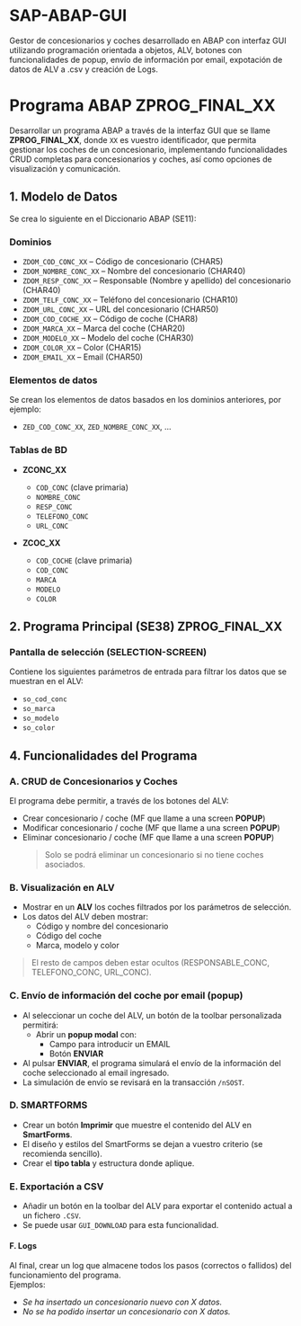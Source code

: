 # SAP-ABAP-GUI
Gestor de concesionarios y coches desarrollado en ABAP con interfaz GUI utilizando programación orientada a objetos, ALV, botones con funcionalidades de popup, envío de información por email, expotación de datos de ALV a .csv y creación de Logs.

# Programa ABAP ZPROG_FINAL_XX

Desarrollar un programa ABAP a través de la interfaz GUI que se llame **ZPROG_FINAL_XX**, donde `XX` es vuestro identificador, que permita gestionar los coches de un concesionario, implementando funcionalidades CRUD completas para concesionarios y coches, así como opciones de visualización y comunicación.

## 1. Modelo de Datos

Se crea lo siguiente en el Diccionario ABAP (SE11):

### Dominios
- `ZDOM_COD_CONC_XX` – Código de concesionario (CHAR5)  
- `ZDOM_NOMBRE_CONC_XX` – Nombre del concesionario (CHAR40)  
- `ZDOM_RESP_CONC_XX` – Responsable (Nombre y apellido) del concesionario (CHAR40)  
- `ZDOM_TELF_CONC_XX` – Teléfono del concesionario (CHAR10)  
- `ZDOM_URL_CONC_XX` – URL del concesionario (CHAR50)  
- `ZDOM_COD_COCHE_XX` – Código de coche (CHAR8)  
- `ZDOM_MARCA_XX` – Marca del coche (CHAR20)  
- `ZDOM_MODELO_XX` – Modelo del coche (CHAR30)  
- `ZDOM_COLOR_XX` – Color (CHAR15)  
- `ZDOM_EMAIL_XX` – Email (CHAR50)  

### Elementos de datos
Se crean los elementos de datos basados en los dominios anteriores, por ejemplo:  
- `ZED_COD_CONC_XX`, `ZED_NOMBRE_CONC_XX`, ...

### Tablas de BD
- **ZCONC_XX**
  - `COD_CONC` (clave primaria)  
  - `NOMBRE_CONC`  
  - `RESP_CONC`  
  - `TELEFONO_CONC`  
  - `URL_CONC`  

- **ZCOC_XX**
  - `COD_COCHE` (clave primaria)  
  - `COD_CONC`  
  - `MARCA`  
  - `MODELO`  
  - `COLOR`  


## 2. Programa Principal (SE38) ZPROG_FINAL_XX

### Pantalla de selección (SELECTION-SCREEN)
Contiene los siguientes parámetros de entrada para filtrar los datos que se muestran en el ALV:
- `so_cod_conc`  
- `so_marca`  
- `so_modelo`  
- `so_color`  

## 4. Funcionalidades del Programa

### A. CRUD de Concesionarios y Coches
El programa debe permitir, a través de los botones del ALV:
- Crear concesionario / coche (MF que llame a una screen **POPUP**)  
- Modificar concesionario / coche (MF que llame a una screen **POPUP**)  
- Eliminar concesionario / coche (MF que llame a una screen **POPUP**)  
    > Solo se podrá eliminar un concesionario si no tiene coches asociados.

### B. Visualización en ALV
- Mostrar en un **ALV** los coches filtrados por los parámetros de selección.  
- Los datos del ALV deben mostrar:
  - Código y nombre del concesionario  
  - Código del coche  
  - Marca, modelo y color  

> El resto de campos deben estar ocultos (RESPONSABLE_CONC, TELEFONO_CONC, URL_CONC).

### C. Envío de información del coche por email (popup)
- Al seleccionar un coche del ALV, un botón de la toolbar personalizada permitirá:
  - Abrir un **popup modal** con:
    - Campo para introducir un EMAIL  
    - Botón **ENVIAR**  
- Al pulsar **ENVIAR**, el programa simulará el envío de la información del coche seleccionado al email ingresado.   
- La simulación de envío se revisará en la transacción `/nSOST`.

### D. SMARTFORMS
- Crear un botón **Imprimir** que muestre el contenido del ALV en **SmartForms**.  
- El diseño y estilos del SmartForms se dejan a vuestro criterio (se recomienda sencillo).  
- Crear el **tipo tabla** y estructura donde aplique.  

### E. Exportación a CSV 
- Añadir un botón en la toolbar del ALV para exportar el contenido actual a un fichero `.CSV`. 
- Se puede usar `GUI_DOWNLOAD` para esta funcionalidad.  

#### F. Logs
Al final, crear un log que almacene todos los pasos (correctos o fallidos) del funcionamiento del programa.  
Ejemplos:
- *Se ha insertado un concesionario nuevo con X datos.*  
- *No se ha podido insertar un concesionario con X datos.*  
